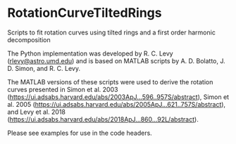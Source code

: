 # RotationCurveTiltedRings
Scripts to fit rotation curves using tilted rings and a first order harmonic decomposition

The Python implementation was developed by R. C. Levy (rlevy@astro.umd.edu) and is based on MATLAB scripts by A. D. Bolatto, J. D. Simon, and R. C. Levy.

The MATLAB versions of these scripts were used to derive the rotation curves presented in Simon et al. 2003 (https://ui.adsabs.harvard.edu/abs/2003ApJ...596..957S/abstract), Simon et al. 2005 (https://ui.adsabs.harvard.edu/abs/2005ApJ...621..757S/abstract), and Levy et al. 2018 (https://ui.adsabs.harvard.edu/abs/2018ApJ...860...92L/abstract).

Please see examples for use in the code headers.
